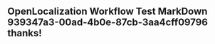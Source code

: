 <properties
ms.topic="hero-topic"
ms.test1="hero-topic"
ms.test2="test"/>


## OpenLocalization Workflow Test MarkDown 939347a3-00ad-4b0e-87cb-3aa4cff09796 thanks!



<!--HONumber=Aug16_HO3-->


